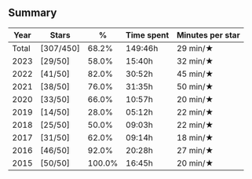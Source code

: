 ## Summary
Year|Stars|%|Time spent|Minutes per star
-|-|-|-|-
Total|[307/450]|68.2%|149:46h|29 min/★
2023|[29/50]|58.0%|15:40h|32 min/★
2022|[41/50]|82.0%|30:52h|45 min/★
2021|[38/50]|76.0%|31:35h|50 min/★
2020|[33/50]|66.0%|10:57h|20 min/★
2019|[14/50]|28.0%|05:12h|22 min/★
2018|[25/50]|50.0%|09:03h|22 min/★
2017|[31/50]|62.0%|09:14h|18 min/★
2016|[46/50]|92.0%|20:28h|27 min/★
2015|[50/50]|100.0%|16:45h|20 min/★
